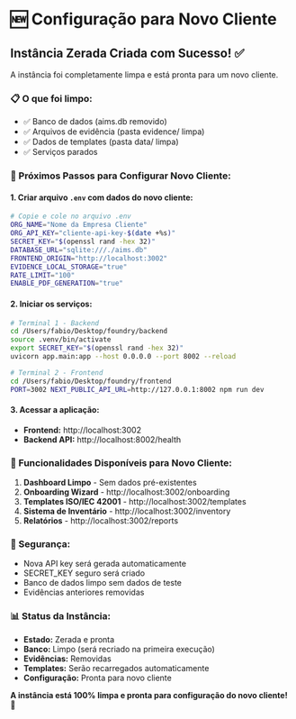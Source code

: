 # 🆕 Configuração para Novo Cliente

## Instância Zerada Criada com Sucesso! ✅

A instância foi completamente limpa e está pronta para um novo cliente.

### 📋 O que foi limpo:
- ✅ Banco de dados (aims.db removido)
- ✅ Arquivos de evidência (pasta evidence/ limpa)
- ✅ Dados de templates (pasta data/ limpa)
- ✅ Serviços parados

### 🔧 Próximos Passos para Configurar Novo Cliente:

#### 1. **Criar arquivo `.env` com dados do novo cliente:**

```bash
# Copie e cole no arquivo .env
ORG_NAME="Nome da Empresa Cliente"
ORG_API_KEY="cliente-api-key-$(date +%s)"
SECRET_KEY="$(openssl rand -hex 32)"
DATABASE_URL="sqlite:///./aims.db"
FRONTEND_ORIGIN="http://localhost:3002"
EVIDENCE_LOCAL_STORAGE="true"
RATE_LIMIT="100"
ENABLE_PDF_GENERATION="true"
```

#### 2. **Iniciar os serviços:**

```bash
# Terminal 1 - Backend
cd /Users/fabio/Desktop/foundry/backend
source .venv/bin/activate
export SECRET_KEY="$(openssl rand -hex 32)"
uvicorn app.main:app --host 0.0.0.0 --port 8002 --reload

# Terminal 2 - Frontend  
cd /Users/fabio/Desktop/foundry/frontend
PORT=3002 NEXT_PUBLIC_API_URL=http://127.0.0.1:8002 npm run dev
```

#### 3. **Acessar a aplicação:**
- **Frontend:** http://localhost:3002
- **Backend API:** http://localhost:8002/health

### 🎯 Funcionalidades Disponíveis para Novo Cliente:

1. **Dashboard Limpo** - Sem dados pré-existentes
2. **Onboarding Wizard** - http://localhost:3002/onboarding
3. **Templates ISO/IEC 42001** - http://localhost:3002/templates
4. **Sistema de Inventário** - http://localhost:3002/inventory
5. **Relatórios** - http://localhost:3002/reports

### 🔐 Segurança:
- Nova API key será gerada automaticamente
- SECRET_KEY seguro será criado
- Banco de dados limpo sem dados de teste
- Evidências anteriores removidas

### 📊 Status da Instância:
- **Estado:** Zerada e pronta
- **Banco:** Limpo (será recriado na primeira execução)
- **Evidências:** Removidas
- **Templates:** Serão recarregados automaticamente
- **Configuração:** Pronta para novo cliente

**A instância está 100% limpa e pronta para configuração do novo cliente!** 🚀
